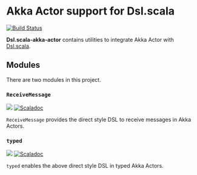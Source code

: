 # Akka Actor support for Dsl.scala

[![Build Status](https://travis-ci.org/Atry/Dsl.scala-akka-actor.svg?branch=master)](https://travis-ci.org/Atry/Dsl.scala-akka-actor)



**Dsl.scala-akka-actor** contains utilities to integrate Akka Actor with [Dsl.scala](https://github.com/ThoughtWorksInc/Dsl.scala).

## Modules

There are two modules in this project.

### `ReceiveMessage`
<a href="https://search.maven.org/search?q=g:com.yang-bo.dsl.keywords.akka.actor%20a:receivemessage_*"><img src="https://img.shields.io/maven-central/v/com.yang-bo.dsl.keywords.akka.actor/receivemessage_2.13.svg?label=libraryDependencies+%2B=+%22com.yang-bo.dsl.keywords.akka.actor%22+%25%25+%22receivemessage%22+%25"/></a> [![Scaladoc](https://javadoc.io/badge/com.yang-bo.dsl.keywords.akka.actor/receivemessage_2.13.svg?label=Documentation)](https://javadoc.io/page/com.yang-bo.dsl.keywords.akka.actor/receivemessage_2.13/latest/com/yang_bo/dsl/keywords/akka/actor/ReceiveMessage.html)

`ReceiveMessage` provides the direct style DSL to receive messages in Akka Actors.


### `typed`
<a href="https://search.maven.org/search?q=g:com.yang-bo.dsl.domains.akka.actor%20a:typed_*"><img src="https://img.shields.io/maven-central/v/com.yang-bo.dsl.domains.akka.actor/typed_2.13.svg?label=libraryDependencies+%2B=+%22com.yang-bo.dsl.domains.akka.actor%22+%25%25+%22typed%22+%25"/></a> [![Scaladoc](https://javadoc.io/badge/com.yang-bo.dsl.domains.akka.actor/typed_2.13.svg?label=Documentation)](https://javadoc.io/page/com.yang-bo.dsl.domains.akka.actor/typed_2.13/latest/com/yang_bo/dsl/domains/akka/actor/typed$.html)

`typed` enables the above direct style DSL in typed Akka Actors.

